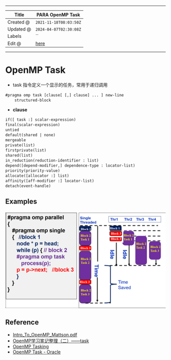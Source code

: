 -----

| Title     | PARA OpenMP Task                                  |
| --------- | ------------------------------------------------- |
| Created @ | `2021-11-18T08:03:50Z`                            |
| Updated @ | `2024-04-07T02:30:08Z`                            |
| Labels    | \`\`                                              |
| Edit @    | [here](https://github.com/junxnone/opt/issues/19) |

-----

# OpenMP Task

  - task 指令定义一个显示的任务，常用于递归调用

<!-- end list -->

    #pragma omp task [clause[ [,] clause] ... ] new-line 
        structured-block

  - **clause**

<!-- end list -->

    if([ task :] scalar-expression) 
    final(scalar-expression) 
    untied 
    default(shared | none) 
    mergeable 
    private(list) 
    firstprivate(list) 
    shared(list) 
    in_reduction(reduction-identifier : list) 
    depend([depend-modifier,] dependence-type : locator-list) 
    priority(priority-value) 
    allocate([allocator :] list) 
    affinity([aff-modifier :] locator-list) 
    detach(event-handle)

## Examples

![image](media/1fc315b4249fca2c5f8147ddd53d0bee527bf903.png)

## Reference

  - [Intro\_To\_OpenMP\_Mattson.pdf](https://github.com/junxnone/linuxwiki/files/7561048/Intro_To_OpenMP_Mattson.pdf)
  - [OpenMP学习笔记整理（二）——task](https://blog.csdn.net/huang_wifi/article/details/116047794)
  - [OpenMP
    Tasking](https://openmp.org/wp-content/uploads/sc15-openmp-CT-MK-tasking.pdf)
  - [OpenMP Task -
    Oracle](https://docs.oracle.com/cd/E19205-01/821-0393/6nletfa62/index.html)
